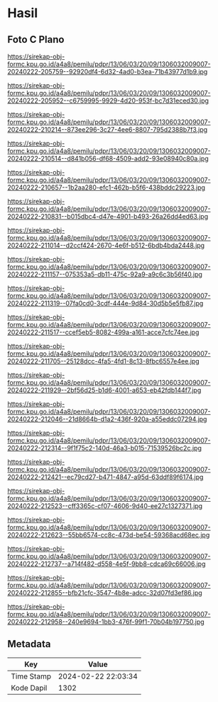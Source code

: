 # Hasil

## Foto C Plano

https://sirekap-obj-formc.kpu.go.id/a4a8/pemilu/pdpr/13/06/03/20/09/1306032009007-20240222-205759--92920df4-6d32-4ad0-b3ea-71b43977d1b9.jpg

https://sirekap-obj-formc.kpu.go.id/a4a8/pemilu/pdpr/13/06/03/20/09/1306032009007-20240222-205952--c6759995-9929-4d20-953f-bc7d31eced30.jpg

https://sirekap-obj-formc.kpu.go.id/a4a8/pemilu/pdpr/13/06/03/20/09/1306032009007-20240222-210214--873ee296-3c27-4ee6-8807-795d2388b7f3.jpg

https://sirekap-obj-formc.kpu.go.id/a4a8/pemilu/pdpr/13/06/03/20/09/1306032009007-20240222-210514--d841b056-df68-4509-add2-93e08940c80a.jpg

https://sirekap-obj-formc.kpu.go.id/a4a8/pemilu/pdpr/13/06/03/20/09/1306032009007-20240222-210657--1b2aa280-efc1-462b-b5f6-438bddc29223.jpg

https://sirekap-obj-formc.kpu.go.id/a4a8/pemilu/pdpr/13/06/03/20/09/1306032009007-20240222-210831--b015dbc4-d47e-4901-b493-26a26dd4ed63.jpg

https://sirekap-obj-formc.kpu.go.id/a4a8/pemilu/pdpr/13/06/03/20/09/1306032009007-20240222-211014--d2ccf424-2670-4e6f-b512-6bdb4bda2448.jpg

https://sirekap-obj-formc.kpu.go.id/a4a8/pemilu/pdpr/13/06/03/20/09/1306032009007-20240222-211157--075353a5-db11-475c-92a9-a9c6c3b56f40.jpg

https://sirekap-obj-formc.kpu.go.id/a4a8/pemilu/pdpr/13/06/03/20/09/1306032009007-20240222-211319--07fa0cd0-3cdf-444e-9d84-30d5b5e5fb87.jpg

https://sirekap-obj-formc.kpu.go.id/a4a8/pemilu/pdpr/13/06/03/20/09/1306032009007-20240222-211517--ccef5eb5-8082-499a-a161-acce7cfc74ee.jpg

https://sirekap-obj-formc.kpu.go.id/a4a8/pemilu/pdpr/13/06/03/20/09/1306032009007-20240222-211705--25128dcc-4fa5-4fd1-8c13-8fbc6557e4ee.jpg

https://sirekap-obj-formc.kpu.go.id/a4a8/pemilu/pdpr/13/06/03/20/09/1306032009007-20240222-211929--2bf56d25-b1d6-4001-a653-eb42fdb144f7.jpg

https://sirekap-obj-formc.kpu.go.id/a4a8/pemilu/pdpr/13/06/03/20/09/1306032009007-20240222-212046--21d8664b-d1a2-436f-920a-a55eddc07294.jpg

https://sirekap-obj-formc.kpu.go.id/a4a8/pemilu/pdpr/13/06/03/20/09/1306032009007-20240222-212314--9f1f75c2-140d-46a3-b015-71539526bc2c.jpg

https://sirekap-obj-formc.kpu.go.id/a4a8/pemilu/pdpr/13/06/03/20/09/1306032009007-20240222-212421--ec79cd27-b471-4847-a95d-63ddf89f6174.jpg

https://sirekap-obj-formc.kpu.go.id/a4a8/pemilu/pdpr/13/06/03/20/09/1306032009007-20240222-212523--cff3365c-cf07-4606-9d40-ee27c1327371.jpg

https://sirekap-obj-formc.kpu.go.id/a4a8/pemilu/pdpr/13/06/03/20/09/1306032009007-20240222-212623--55bb6574-cc8c-473d-be54-59368acd68ec.jpg

https://sirekap-obj-formc.kpu.go.id/a4a8/pemilu/pdpr/13/06/03/20/09/1306032009007-20240222-212737--a714f482-d558-4e5f-9bb8-cdca69c66006.jpg

https://sirekap-obj-formc.kpu.go.id/a4a8/pemilu/pdpr/13/06/03/20/09/1306032009007-20240222-212855--bfb21cfc-3547-4b8e-adcc-32d07fd3ef86.jpg

https://sirekap-obj-formc.kpu.go.id/a4a8/pemilu/pdpr/13/06/03/20/09/1306032009007-20240222-212958--240e9694-1bb3-476f-99f1-70b04b197750.jpg


## Metadata

| Key        | Value               |
| ---------- | ------------------- |
| Time Stamp | 2024-02-22 22:03:34 |
| Kode Dapil | 1302                |



